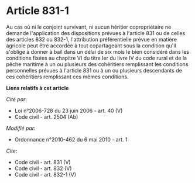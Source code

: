 # Article 831-1

Au cas où ni le conjoint survivant, ni aucun héritier copropriétaire ne demande l'application des dispositions prévues à
l'article 831 ou de celles des articles 832 ou 832-1, l'attribution préférentielle prévue en matière agricole peut être
accordée à tout copartageant sous la condition qu'il s'oblige à donner à bail dans un délai de six mois le bien considéré
dans les conditions fixées au chapitre VI du titre Ier du livre IV du code rural et de la pêche maritime à un ou plusieurs
des cohéritiers remplissant les conditions personnelles prévues à l'article 831 ou à un ou plusieurs descendants de ces
cohéritiers remplissant ces mêmes conditions.

**Liens relatifs à cet article**

_Cité par_:

  - Loi n°2006-728 du 23 juin 2006 - art. 40 (V)
  - Code civil - art. 2504 (Ab)

_Modifié par_:

  - Ordonnance n°2010-462 du 6 mai 2010 - art. 1

_Cite_:

  - Code civil - art. 831 (V)
  - Code civil - art. 832 (V)
  - Code civil - art. 832-1 (V)
